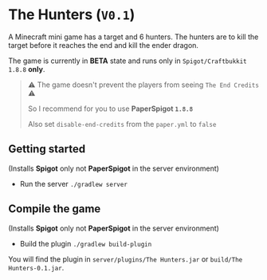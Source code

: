 # The Hunters (`V0.1`)
A Minecraft mini game has a target and 6 hunters.
The hunters are to kill the target before it reaches the end and kill the ender dragon.

The game is currently in **BETA** state and runs only in `Spigot/Craftbukkit 1.8.8` **only**.

> ⚠️ The game doesn't prevent the players from seeing `The End Credits` ⚠
>
> So I recommend for you to use **PaperSpigot `1.8.8`**
> 
> Also set `disable-end-credits` from the `paper.yml` to `false`

## Getting started
(Installs **Spigot** only not **PaperSpigot** in the server environment)
- Run the server `./gradlew server`

## Compile the game
(Installs **Spigot** only not **PaperSpigot** in the server environment)
- Build the plugin `./gradlew build-plugin`

You will find the plugin in `server/plugins/The Hunters.jar` or `build/The Hunters-0.1.jar`.
